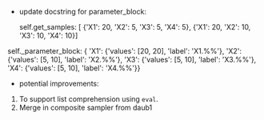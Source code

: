 * update docstring for parameter_block:     

  self.get_samples: [
    {'X1': 20, 'X2': 5, 'X3': 5, 'X4': 5}, 
    {'X1': 20, 'X2': 10, 'X3': 10, 'X4': 10}]   

 self._parameter_block: {
    'X1': {'values': [20, 20], 'label': 'X1.%%'}, 
    'X2': {'values': [5, 10], 'label': 'X2.%%'}, 
    'X3': {'values': [5, 10], 'label': 'X3.%%'}, 
    'X4': {'values': [5, 10], 'label': 'X4.%%'}}       

* potential improvements:
1. To support list comprehension using `eval`.
1. Merge in composite sampler from daub1

